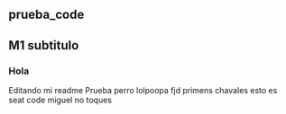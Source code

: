 ## prueba_code
## M1 subtitulo
### Hola
Editando mi readme
Prueba perro
lolpoopa
fjd
primens
chavales esto es seat code
miguel no toques

